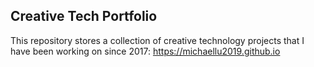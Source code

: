 ## Creative Tech Portfolio

This repository stores a collection of creative technology projects that I have been working on since 2017: https://michaellu2019.github.io